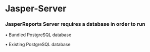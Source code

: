 # Jasper-Server

### JasperReports Server requires a database in order to run

•	Bundled PostgreSQL database

•	Existing PostgreSQL database
